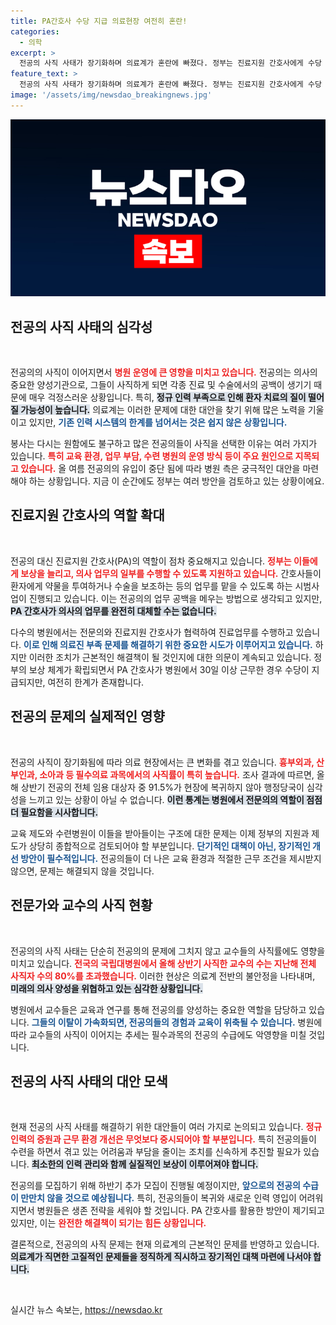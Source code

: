 ```yaml
---
title: PA간호사 수당 지급 의료현장 여전히 혼란!
categories:
  - 의학
excerpt: >
  전공의 사직 사태가 장기화하며 의료계가 혼란에 빠졌다. 정부는 진료지원 간호사에게 수당 지급을 확대하나, 필수 의료 과목의 전공의 사직률은 심각한 수준이다. 과연 의료 시스템은 어떻게 회복될까?
feature_text: >
  전공의 사직 사태가 장기화하며 의료계가 혼란에 빠졌다. 정부는 진료지원 간호사에게 수당 지급을 확대하나, 필수 의료 과목의 전공의 사직률은 심각한 수준이다. 과연 의료 시스템은 어떻게 회복될까?
image: '/assets/img/newsdao_breakingnews.jpg'
---
```


<p><img src="/assets/img/newsdao_breakingnews.jpg" alt="ontimetimes 속보" /></p>

<h2 data-ke-size="size26">전공의 사직 사태의 심각성</h2>

<p data-ke-size="size16">&nbsp;</p>

<p>전공의의 사직이 이어지면서 <b><span style="color: #ee2323;">병원 운영에 큰 영향을 미치고 있습니다.</span></b> 전공의는 의사의 중요한 양성기관으로, 그들이 사직하게 되면 각종 진료 및 수술에서의 공백이 생기기 때문에 매우 걱정스러운 상황입니다. 특히, <b><span style="background-color: #21538527;">정규 인력 부족으로 인해 환자 치료의 질이 떨어질 가능성이 높습니다.</span></b> 의료계는 이러한 문제에 대한 대안을 찾기 위해 많은 노력을 기울이고 있지만, <b><span style="color: #1a5490;">기존 인력 시스템의 한계를 넘어서는 것은 쉽지 않은 상황입니다.</span></b> </p>

<p>봉사는 다시는 원함에도 불구하고 많은 전공의들이 사직을 선택한 이유는 여러 가지가 있습니다. <b><span style="color: #ee2323;">특히 교육 환경, 업무 부담, 수련 병원의 운영 방식 등이 주요 원인으로 지목되고 있습니다.</span></b> 올 여름 전공의의 유입이 중단 됨에 따라 병원 측은 궁극적인 대안을 마련해야 하는 상황입니다. 지금 이 순간에도 정부는 여러 방안을 검토하고 있는 상황이에요.</p>

<h2 data-ke-size="size26">진료지원 간호사의 역할 확대</h2>

<p data-ke-size="size16">&nbsp;</p>

<p>전공의 대신 진료지원 간호사(PA)의 역할이 점차 중요해지고 있습니다. <b><span style="color: #ee2323;">정부는 이들에게 보상을 늘리고, 의사 업무의 일부를 수행할 수 있도록 지원하고 있습니다.</span></b> 간호사들이 환자에게 약물을 투여하거나 수술을 보조하는 등의 업무를 맡을 수 있도록 하는 시범사업이 진행되고 있습니다. 이는 전공의의 업무 공백을 메우는 방법으로 생각되고 있지만, <b><span style="background-color: #21538527;">PA 간호사가 의사의 업무를 완전히 대체할 수는 없습니다.</span></b> </p>

<p>다수의 병원에서는 전문의와 진료지원 간호사가 협력하여 진료업무를 수행하고 있습니다. <b><span style="color: #1a5490;">이로 인해 의료진 부족 문제를 해결하기 위한 중요한 시도가 이루어지고 있습니다.</span></b> 하지만 이러한 조치가 근본적인 해결책이 될 것인지에 대한 의문이 계속되고 있습니다. 정부의 보상 체계가 확립되면서 PA 간호사가 병원에서 30일 이상 근무한 경우 수당이 지급되지만, 여전히 한계가 존재합니다.</p>

<h2 data-ke-size="size26">전공의 문제의 실제적인 영향</h2>

<p data-ke-size="size16">&nbsp;</p>

<p>전공의 사직이 장기화됨에 따라 의료 현장에서는 큰 변화를 겪고 있습니다. <b><span style="color: #ee2323;">흉부외과, 산부인과, 소아과 등 필수의료 과목에서의 사직률이 특히 높습니다.</span></b> 조사 결과에 따르면, 올해 상반기 전공의 전체 임용 대상자 중 91.5%가 현장에 복귀하지 않아 행정당국이 심각성을 느끼고 있는 상황이 아닐 수 없습니다. <b><span style="background-color: #21538527;">이런 통계는 병원에서 전문의의 역할이 점점 더 필요함을 시사합니다.</span></b> </p>

<p>교육 제도와 수련병원이 이들을 받아들이는 구조에 대한 문제는 이제 정부의 지원과 제도가 상당히 종합적으로 검토되어야 할 부분입니다. <b><span style="color: #1a5490;">단기적인 대책이 아닌, 장기적인 개선 방안이 필수적입니다.</span></b> 전공의들이 더 나은 교육 환경과 적절한 근무 조건을 제시받지 않으면, 문제는 해결되지 않을 것입니다.</p>

<h2 data-ke-size="size26">전문가와 교수의 사직 현황</h2>

<p data-ke-size="size16">&nbsp;</p>

<p>전공의의 사직 사태는 단순히 전공의의 문제에 그치지 않고 교수들의 사직률에도 영향을 미치고 있습니다. <b><span style="color: #ee2323;">전국의 국립대병원에서 올해 상반기 사직한 교수의 수는 지난해 전체 사직자 수의 80%를 초과했습니다.</span></b> 이러한 현상은 의료계 전반의 불안정을 나타내며, <b><span style="background-color: #21538527;">미래의 의사 양성을 위협하고 있는 심각한 상황입니다.</span></b> </p>

<p>병원에서 교수들은 교육과 연구를 통해 전공의를 양성하는 중요한 역할을 담당하고 있습니다. <b><span style="color: #1a5490;">그들의 이탈이 가속화되면, 전공의들의 경험과 교육이 위축될 수 있습니다.</span></b> 병원에 따라 교수들의 사직이 이어지는 추세는 필수과목의 전공의 수급에도 악영향을 미칠 것입니다.</p>

<h2 data-ke-size="size26">전공의 사직 사태의 대안 모색</h2>

<p data-ke-size="size16">&nbsp;</p>

<p>현재 전공의 사직 사태를 해결하기 위한 대안들이 여러 가지로 논의되고 있습니다. <b><span style="color: #ee2323;">정규 인력의 증원과 근무 환경 개선은 무엇보다 중시되어야 할 부분입니다.</span></b> 특히 전공의들이 수련을 하면서 겪고 있는 어려움과 부담을 줄이는 조치를 신속하게 추진할 필요가 있습니다. <b><span style="background-color: #21538527;">최소한의 인력 관리와 함께 실질적인 보상이 이루어져야 합니다.</span></b> </p>

<p>전공의를 모집하기 위해 하반기 추가 모집이 진행될 예정이지만, <b><span style="color: #1a5490;">앞으로의 전공의 수급이 만만치 않을 것으로 예상됩니다.</span></b> 특히, 전공의들이 복귀와 새로운 인력 영입이 어려워지면서 병원들은 생존 전략을 세워야 할 것입니다. PA 간호사를 활용한 방안이 제기되고 있지만, 이는 <b><span style="color: #ee2323;">완전한 해결책이 되기는 힘든 상황입니다.</span></b> </p>

<p>결론적으로, 전공의의 사직 문제는 현재 의료계의 근본적인 문제를 반영하고 있습니다. <b><span style="background-color: #21538527;">의료계가 직면한 고질적인 문제들을 정직하게 직시하고 장기적인 대책 마련에 나서야 합니다.</span></b> </p>

<p data-ke-size="size16">&nbsp;</p>
실시간 뉴스 속보는, <a href="https://newsdao.kr" rel="dofollow">https://newsdao.kr</a>


